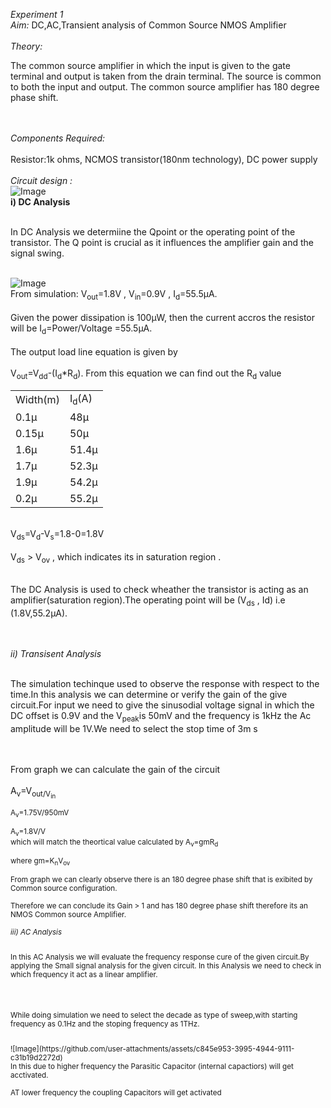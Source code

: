 <em>Experiment 1</em>
<br><em>Aim:</em> DC,AC,Transient analysis of Common Source NMOS Amplifier</br>
<br><em>Theory:</em></br><p>The common source amplifier in which the input is given to the gate terminal and output is taken from the drain terminal. The source is common to both the input and output. The common source amplifier has 180 degree phase shift.</p></br>
<br><em>Components Required:</em></br>
<br>Resistor:1k ohms, NCMOS transistor(180nm technology), DC power supply</br>
<br><em>Circuit design : </em></br>
![Image](https://github.com/user-attachments/assets/b6f85d21-1ce1-452f-a2b8-def507cbb9ba)
<br>**i) DC Analysis**</br>
<br><p> In DC Analysis we determiine the Qpoint or the operating point of the transistor. The Q point is crucial as it influences the amplifier gain and the signal swing.</p></br>
![Image](https://github.com/user-attachments/assets/9a5b6602-1f51-40ee-ae98-9c608f4fef62)
<br>From simulation: V<sub>out</sub>=1.8V , V<sub>in</sub>=0.9V , I<sub>d</sub>=55.5µA.</br>
<br> Given the power dissipation is 100µW, then the current accros the resistor will be I<sub>d</sub>=Power/Voltage =55.5µA.</br>
<br>The output load line equation is given by</br><br>V<sub>out</sub>=V<sub>dd</sub>-(I<sub>d</sub>*R<sub>d</sub>). From this equation we can find out the R<sub>d</sub> value </br>
<table>
  <tr>
    <td>Width(m)</td>
    <td>I<sub>d</sub>(A)</td> 
  </tr>
  <tr>
    <td>0.1µ</td>
    <td>48µ</td>
  </tr>
  <tr>
    <td>0.15µ</td>
    <td>50µ</td>
  </tr>
  <tr>
    <td>1.6µ</td>
    <td>51.4µ</td>
  </tr>
  <tr>
    <td>1.7µ</td>
    <td>52.3µ</td>
  </tr>
  <tr>
    <td>1.9µ</td>
    <td>54.2µ</td>
  </tr>
  <tr>
    <td>0.2µ</td>
    <td>55.2µ</td>
  </tr>
</table>
<br>V<sub>ds</sub>=V<sub>d</sub>-V<sub>s</sub>=1.8-0=1.8V</br>
<br>V<sub>ds</sub> > V<sub>ov</sub> , which indicates its in saturation region .</br>
<br><p>The DC Analysis is used to check wheather the transistor is acting as an amplifier(saturation region).The operating point will be (V<sub>ds</sub> , I<suub>d</suub>)
i.e (1.8V,55.2µA).</p></br>
<br><em>ii) Transisent Analysis</em></br>
<br><p>The simulation techinque used to observe the response with respect to the time.In this analysis we can determine or verify the gain of the give circuit.For input we need to give the sinusodial voltage signal in which the DC offset is 0.9V and the V<sub>peak</sub>is 50mV and the frequency is 1kHz the Ac amplitude will be 1V.We need to select the stop time of 3m s</p></br>
<br>From graph we can calculate the gain of the circuit </br>
<br>A<sub>v</sub>=V<sub>out/V<sub>in</sub></br>
<br>A<sub>v</sub>=1.75V/950mV</br>
<br>A<sub>v</sub>=1.8V/V
<br>which will match the theortical value calculated by A<sub>v</sub>=gmR<sub>d</sub></br>
<br>where gm=K<sub>n</sub>V<sub>ov</sub></br>
<br> From graph we can clearly observe there is an 180 degree phase shift that is exibited by Common source configuration.</br>
<br>Therefore we can conclude its Gain > 1 and has 180 degree phase shift therefore its an NMOS Common source Amplifier. </br>
<br><em>iii) AC Analysis </em></br>
<br> <p>In this AC Analysis we will evaluate the frequency response cure of the given circuit.By applying the Small signal analysis for the given circuit. In this Analysis we need to check in which frequency it act as a linear amplifier.</p></br>
<br><p>While doing simulation we need to select the decade as type of sweep,with starting frequency as 0.1Hz and the stoping frequency as 1THz.</p></br>
![Image](https://github.com/user-attachments/assets/c845e953-3995-4944-9111-c31b19d2272d)
<br> In this due to higher frequency the Parasitic Capacitor (internal capactiors) will get acctivated.</br>
<br>AT lower frequency the coupling Capacitors will get activated</br>

